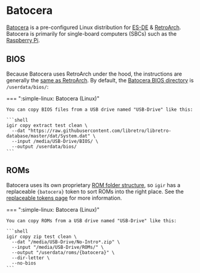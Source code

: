 # Batocera

[Batocera](https://batocera.org/) is a pre-configured Linux distribution for [ES-DE](esde.md) & [RetroArch](retroarch.md). Batocera is primarily for single-board computers (SBCs) such as the [Raspberry Pi](https://www.raspberrypi.com/).

## BIOS

Because Batocera uses RetroArch under the hood, the instructions are generally the [same as RetroArch](retroarch.md). By default, the [Batocera BIOS directory](https://wiki.batocera.org/add_games_bios#adding_bios_files) is `/userdata/bios/`:

=== ":simple-linux: Batocera (Linux)"

    You can copy BIOS files from a USB drive named "USB-Drive" like this:

    ```shell
    igir copy extract test clean \
      --dat "https://raw.githubusercontent.com/libretro/libretro-database/master/dat/System.dat" \
      --input /media/USB-Drive/BIOS/ \
      --output /userdata/bios/
    ```

## ROMs

Batocera uses its own proprietary [ROM folder structure](https://wiki.batocera.org/systems), so `igir` has a replaceable `{batocera}` token to sort ROMs into the right place. See the [replaceable tokens page](../../output/tokens.md) for more information.

=== ":simple-linux: Batocera (Linux)"

    You can copy ROMs from a USB drive named "USB-Drive" like this:

    ```shell
    igir copy zip test clean \
      --dat "/media/USB-Drive/No-Intro*.zip" \
      --input "/media/USB-Drive/ROMs/" \
      --output "/userdata/roms/{batocera}" \
      --dir-letter \
      --no-bios
    ```
